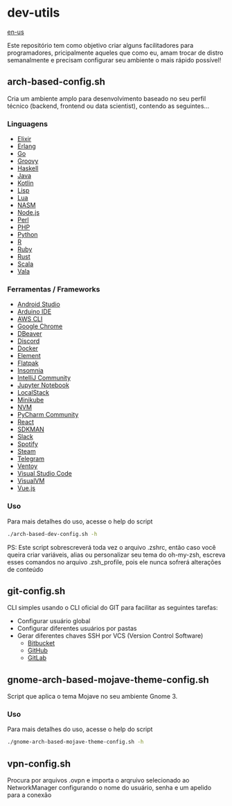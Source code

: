 # dev-utils

[en-us](../../../README.md)

Este repositório tem como objetivo criar alguns facilitadores para programadores, pricipalmente aqueles que como eu, amam trocar de distro semanalmente e precisam configurar seu ambiente o mais rápido possível!

## arch-based-config.sh

Cria um ambiente amplo para desenvolvimento baseado no seu perfil técnico (backend, frontend ou data scientist), contendo as seguintes...

### Linguagens

- [Elixir](https://elixir-lang.org)
- [Erlang](https://www.erlang.org)
- [Go](https://golang.org)
- [Groovy](https://groovy-lang.org)
- [Haskell](https://www.haskell.org)
- [Java](https://www.java.com)
- [Kotlin](https://kotlinlang.org)
- [Lisp](https://common-lisp.net)
- [Lua](http://www.lua.org)
- [NASM](https://www.nasm.us)
- [Node.js](https://nodejs.org)
- [Perl](https://www.perl.org)
- [PHP](https://www.php.net)
- [Python](https://www.python.org)
- [R](https://www.r-project.org)
- [Ruby](https://www.ruby-lang.org)
- [Rust](https://www.rust-lang.org)
- [Scala](https://www.scala-lang.org)
- [Vala](https://wiki.gnome.org/Projects/Vala)

### Ferramentas / Frameworks

- [Android Studio](https://developer.android.com/studio)
- [Arduino IDE](https://www.arduino.cc/en/software)
- [AWS CLI](https://aws.amazon.com/cli)
- [Google Chrome](https://www.google.com/chrome)
- [DBeaver](https://dbeaver.io)
- [Discord](https://discord.com)
- [Docker](https://www.docker.com)
- [Element](https://matrix.org)
- [Flatpak](https://flatpak.org)
- [Insomnia](https://insomnia.rest)
- [IntelliJ Community](https://www.jetbrains.com/idea/download)
- [Jupyter Notebook](https://jupyter.org)
- [LocalStack](https://github.com/localstack/localstack)
- [Minikube](https://kubernetes.io)
- [NVM](https://github.com/nvm-sh/nvm)
- [PyCharm Community](https://www.jetbrains.com/pycharm/download)
- [React](https://reactjs.org)
- [SDKMAN](https://sdkman.io)
- [Slack](https://slack.com)
- [Spotify](https://www.spotify.com)
- [Steam](https://store.steampowered.com)
- [Telegram](https://telegram.org)
- [Ventoy](https://www.ventoy.net)
- [Visual Studio Code](https://code.visualstudio.com)
- [VisualVM](https://visualvm.github.io)
- [Vue.js](https://vuejs.org)

### Uso

Para mais detalhes do uso, acesse o help do script

```bash
./arch-based-dev-config.sh -h
```

PS: Este script sobrescreverá toda vez o arquivo .zshrc, então caso você queira criar variáveis, alias ou personalizar seu tema do oh-my-zsh, escreva esses comandos no arquivo .zsh_profile, pois ele nunca sofrerá alterações de conteúdo

## git-config.sh

CLI simples usando o CLI oficial do GIT para facilitar as seguintes tarefas:

- Configurar usuário global
- Configurar diferentes usuários por pastas
- Gerar diferentes chaves SSH por VCS (Version Control Software)
    - [Bitbucket](https://bitbucket.org/)
    - [GitHub](https://github.com/)
    - [GitLab](https://gitlab.com/)

## gnome-arch-based-mojave-theme-config.sh

Script que aplica o tema Mojave no seu ambiente Gnome 3.

### Uso

Para mais detalhes do uso, acesse o help do script

```bash
./gnome-arch-based-mojave-theme-config.sh -h
```

## vpn-config.sh

Procura por arquivos .ovpn e importa o arqruivo selecionado ao NetworkManager configurando o nome do usuário, senha e um apelido para a conexão
